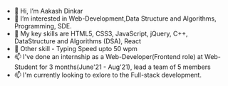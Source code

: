 - 👋 Hi, I’m Aakash Dinkar
- 👀 I’m interested in Web-Development,Data Structure and Algorithms, Programming, SDE.
- 🌱 My key skills are HTML5, CSS3, JavaScript, jQuery, C++, DataStructure and Algorithms (DSA), React
- 🌱 Other skill - Typing Speed upto 50 wpm
- 📫 I've done an internship as a Web-Developer(Frontend role) at Web-Student for 3 months(June'21 - Aug'21), lead a team of 5 members
- 📫 I'm currently looking to exlore to the Full-stack development.
